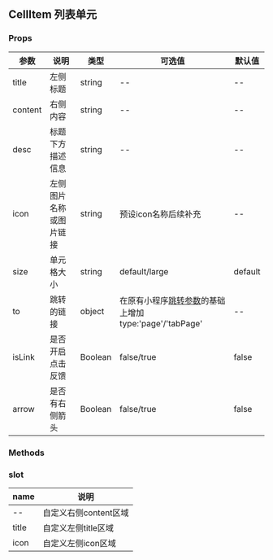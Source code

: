 ## CellItem 列表单元

### Props

| 参数    | 说明                   | 类型    | 可选值                                                       | 默认值  |
| ------- | ---------------------- | ------- | ------------------------------------------------------------ | ------- |
| title   | 左侧标题               | string  | --                                                           | --      |
| content | 右侧内容               | string  | --                                                           | --      |
| desc    | 标题下方描述信息       | string  | --                                                           | --      |
| icon    | 左侧图片名称或图片链接 | string  | 预设icon名称后续补充                                         | --      |
| size    | 单元格大小             | string  | default/large                                                | default |
| to      | 跳转的链接             | object  | 在原有小程序[跳转参数](https://developers.weixin.qq.com/miniprogram/dev/api/route/wx.navigateTo.html)的基础上增加 type:'page'/'tabPage' | --      |
| isLink  | 是否开启点击反馈       | Boolean | false/true                                                   | false   |
| arrow   | 是否有右侧箭头         | Boolean | false/true                                                   | false   |



### Methods

### slot

| name  | 说明                  |
| ----- | --------------------- |
| --    | 自定义右侧content区域 |
| title | 自定义左侧title区域   |
| icon  | 自定义左侧icon区域    |

